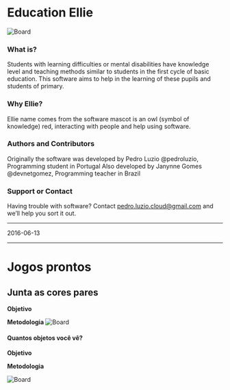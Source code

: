 # Education Ellie

![Board](https://sourceforge.net/p/educationellie/screenshot/Board.png)

### What is?
Students with learning difficulties or mental disabilities have knowledge level and teaching methods similar to students in the first cycle of basic education. This software aims to help in the learning of these pupils and students of primary.

### Why Ellie?
Ellie name comes from the software mascot is an owl (symbol of knowledge) red, interacting with people and help using software.

### Authors and Contributors
Originally the software was developed by Pedro Luzio @pedroluzio, Programming student in Portugal
Also developed by Janynne Gomes @devnetgomez, Programming teacher in Brazil

### Support or Contact
Having trouble with software? Contact pedro.luzio.cloud@gmail.com and we’ll help you sort it out.
 

***
2016-06-13
***

# Jogos prontos

## Junta as cores pares

**Objetivo**

**Metodologia**
![Board](https://drive.google.com/uc?export=view&id=0BwdCDaMXmdGPdmVUS25aMENIWkE)

#### Quantos objetos você vê?

**Objetivo**

**Metodologia**

![Board](https://sourceforge.net/p/educationellie/screenshot/Board.png)
